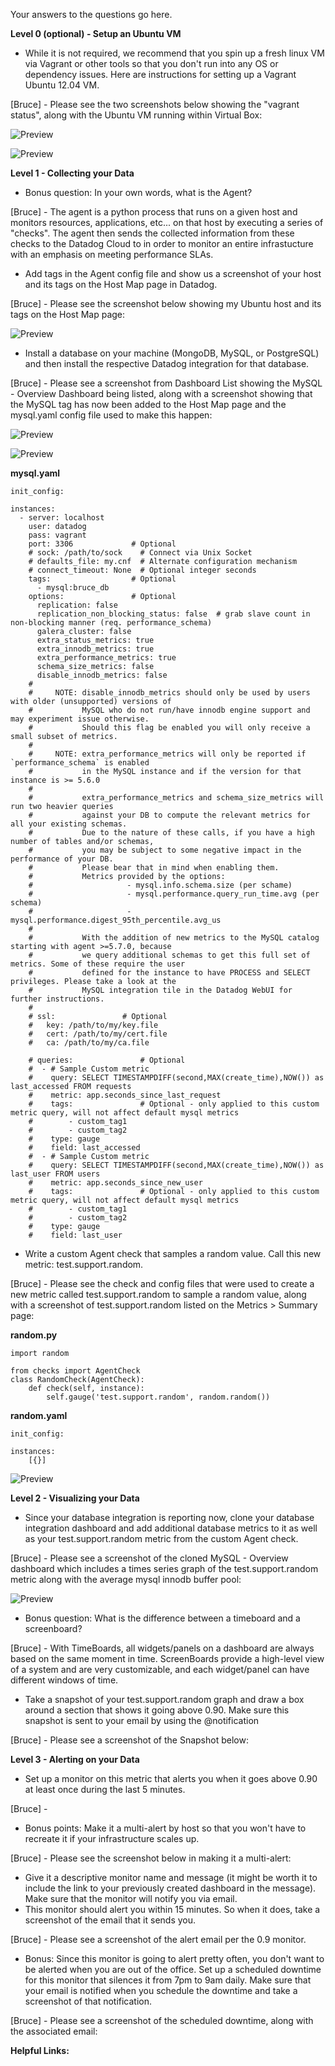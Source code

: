 Your answers to the questions go here.

**Level 0 (optional) - Setup an Ubuntu VM**

* While it is not required, we recommend that you spin up a fresh linux VM via Vagrant or other tools so that you don't run into any OS or dependency issues. Here are instructions for setting up a Vagrant Ubuntu 12.04 VM.

[Bruce] - Please see the two screenshots below showing the "vagrant status", along with the Ubuntu VM running within Virtual Box:

![Preview](https://github.com/brucepenn/hiring-engineers/blob/solutions-engineer/Vagrant%20Status.png)

![Preview](https://github.com/brucepenn/hiring-engineers/blob/solutions-engineer/Virtual%20Box%20Showing%20VM%20Running%20.png)

**Level 1 - Collecting your Data**

* Bonus question: In your own words, what is the Agent?

[Bruce] - The agent is a python process that runs on a given host and monitors resources, applications, etc... on that host by executing a series of "checks".  The agent then sends the collected information from these checks to the Datadog Cloud to in order to monitor an  entire infrastucture with an emphasis on meeting performance SLAs.

* Add tags in the Agent config file and show us a screenshot of your host and its tags on the Host Map page in Datadog.

[Bruce] - Please see the screenshot below showing my Ubuntu host and its tags on the Host Map page:

![Preview](https://github.com/brucepenn/hiring-engineers/blob/solutions-engineer/My%20host%20and%20its%20tags%20on%20the%20Host%20Map.png)

* Install a database on your machine (MongoDB, MySQL, or PostgreSQL) and then install the respective Datadog integration for that database.

[Bruce] - Please see a screenshot from Dashboard List showing the MySQL - Overview Dashboard being listed, along with a screenshot showing that the MySQL tag has now been added to the Host Map page and the mysql.yaml config file used to make this happen:

![Preview](https://github.com/brucepenn/hiring-engineers/blob/solutions-engineer/Dashboard%20List.png)

![Preview](https://github.com/brucepenn/hiring-engineers/blob/solutions-engineer/My%20host%20and%20its%20tags%20on%20the%20Host%20Map%20with%20MySQL.png)

**mysql.yaml**

```
init_config:

instances:
  - server: localhost
    user: datadog
    pass: vagrant
    port: 3306             # Optional
    # sock: /path/to/sock    # Connect via Unix Socket
    # defaults_file: my.cnf  # Alternate configuration mechanism
    # connect_timeout: None  # Optional integer seconds
    tags:                  # Optional
      - mysql:bruce_db
    options:               # Optional
      replication: false
      replication_non_blocking_status: false  # grab slave count in non-blocking manner (req. performance_schema)
      galera_cluster: false
      extra_status_metrics: true
      extra_innodb_metrics: true
      extra_performance_metrics: true
      schema_size_metrics: false
      disable_innodb_metrics: false
    #
    #     NOTE: disable_innodb_metrics should only be used by users with older (unsupported) versions of
    #           MySQL who do not run/have innodb engine support and may experiment issue otherwise.
    #           Should this flag be enabled you will only receive a small subset of metrics.
    #
    #     NOTE: extra_performance_metrics will only be reported if `performance_schema` is enabled
    #           in the MySQL instance and if the version for that instance is >= 5.6.0
    #
    #           extra_performance_metrics and schema_size_metrics will run two heavier queries
    #           against your DB to compute the relevant metrics for all your existing schemas.
    #           Due to the nature of these calls, if you have a high number of tables and/or schemas,
    #           you may be subject to some negative impact in the performance of your DB.
    #           Please bear that in mind when enabling them.
    #           Metrics provided by the options:
    #                     - mysql.info.schema.size (per schame)
    #                     - mysql.performance.query_run_time.avg (per schema)
    #                     - mysql.performance.digest_95th_percentile.avg_us
    #
    #           With the addition of new metrics to the MySQL catalog starting with agent >=5.7.0, because
    #           we query additional schemas to get this full set of metrics. Some of these require the user
    #           defined for the instance to have PROCESS and SELECT privileges. Please take a look at the
    #           MySQL integration tile in the Datadog WebUI for further instructions.
    #
    # ssl:               # Optional
    #   key: /path/to/my/key.file
    #   cert: /path/to/my/cert.file
    #   ca: /path/to/my/ca.file

    # queries:               # Optional
    #  - # Sample Custom metric
    #    query: SELECT TIMESTAMPDIFF(second,MAX(create_time),NOW()) as last_accessed FROM requests
    #    metric: app.seconds_since_last_request
    #    tags:               # Optional - only applied to this custom metric query, will not affect default mysql metrics
    #        - custom_tag1
    #        - custom_tag2
    #    type: gauge
    #    field: last_accessed
    #  - # Sample Custom metric
    #    query: SELECT TIMESTAMPDIFF(second,MAX(create_time),NOW()) as last_user FROM users
    #    metric: app.seconds_since_new_user
    #    tags:               # Optional - only applied to this custom metric query, will not affect default mysql metrics
    #        - custom_tag1
    #        - custom_tag2
    #    type: gauge
    #    field: last_user
```

* Write a custom Agent check that samples a random value. Call this new metric: test.support.random.

[Bruce] - Please see the check and config files that were used to create a new metric called test.support.random to sample a random value, along with a screenshot of test.support.random listed on the Metrics > Summary page:

**random.py**

```
import random

from checks import AgentCheck
class RandomCheck(AgentCheck):
    def check(self, instance):
        self.gauge('test.support.random', random.random())
```

**random.yaml**

```
init_config:

instances:
    [{}]

```

![Preview](https://github.com/brucepenn/hiring-engineers/blob/solutions-engineer/test.support.random%20metric.png)

**Level 2 - Visualizing your Data**

* Since your database integration is reporting now, clone your database integration dashboard and add additional database metrics to it as well as your test.support.random metric from the custom Agent check.

[Bruce] - Please see a screenshot of the cloned MySQL - Overview dashboard which includes a times series graph of the test.support.random metric along with the average mysql innodb buffer pool:

![Preview](https://github.com/brucepenn/hiring-engineers/blob/solutions-engineer/My%20Cloned%20MySQL%20Dashboard.png)

* Bonus question: What is the difference between a timeboard and a screenboard?

[Bruce] - With TimeBoards, all widgets/panels on a dashboard are always based on the same moment in time.  ScreenBoards provide a high-level view of a system and are very customizable, and each widget/panel can have different windows of time.

* Take a snapshot of your test.support.random graph and draw a box around a section that shows it going above 0.90. Make sure this snapshot is sent to your email by using the @notification

[Bruce] - Please see a screenshot of the Snapshot below:



**Level 3 - Alerting on your Data**

* Set up a monitor on this metric that alerts you when it goes above 0.90 at least once during the last 5 minutes.

[Bruce] - 

* Bonus points: Make it a multi-alert by host so that you won't have to recreate it if your infrastructure scales up.

[Bruce] - Please see the screenshot below in making it a multi-alert:

* Give it a descriptive monitor name and message (it might be worth it to include the link to your previously created dashboard in the message). Make sure that the monitor will notify you via email.
* This monitor should alert you within 15 minutes. So when it does, take a screenshot of the email that it sends you.

[Bruce] - Please see a screenshot of the alert email per the 0.9 monitor.

* Bonus: Since this monitor is going to alert pretty often, you don't want to be alerted when you are out of the office. Set up a scheduled downtime for this monitor that silences it from 7pm to 9am daily. Make sure that your email is notified when you schedule the downtime and take a screenshot of that notification.

[Bruce] - Please see a screenshot of the scheduled downtime, along with the associated email:



**Helpful Links:**
